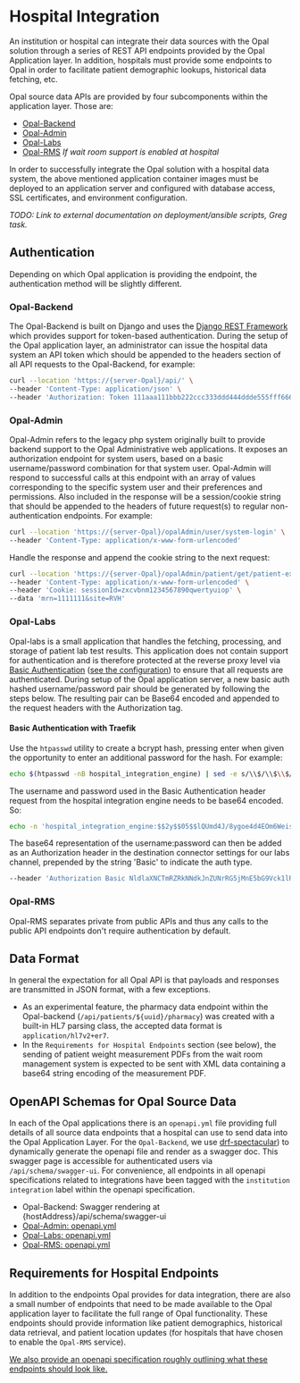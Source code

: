 # Hospital Integration

An institution or hospital can integrate their data sources with the Opal solution through a series of REST API endpoints provided by the Opal Application layer.
In addition, hospitals must provide some endpoints to Opal in order to facilitate patient demographic lookups, historical data fetching, etc.

Opal source data APIs are provided by four subcomponents within the application layer.
Those are:

* [Opal-Backend](https://gitlab.com/opalmedapps/backend)
* [Opal-Admin](https://gitlab.com/opalmedapps/opalAdmin)
* [Opal-Labs](https://gitlab.com/opalmedapps/opal-labs)
* [Opal-RMS](https://gitlab.com/opalmedapps/ORMS)  *If wait room support is enabled at hospital*

In order to successfully integrate the Opal solution with a hospital data system, the above mentioned application container images must be deployed to an application server and configured with database access, SSL certificates, and environment configuration.

*TODO: Link to external documentation on deployment/ansible scripts, Greg task.*

## Authentication

Depending on which Opal application is providing the endpoint, the authentication method will be slightly different.

### Opal-Backend

The Opal-Backend is built on Django and uses the [Django REST Framework](https://www.django-rest-framework.org/) which provides support for token-based authentication.
During the setup of the Opal application layer, an administrator can issue the hospital data system an API token which should be appended to the headers section of all API requests to the Opal-Backend, for example:

```bash
curl --location 'https://{server-Opal}/api/' \
--header 'Content-Type: application/json' \
--header 'Authorization: Token 111aaa111bbb222ccc333ddd444ddde555fff6666'
```

### Opal-Admin

Opal-Admin refers to the legacy php system originally built to provide backend support to the Opal Administrative web applications.
It exposes an authorization endpoint for system users, based on a basic username/password combination for that system user.
Opal-Admin will respond to successful calls at this endpoint with an array of values corresponding to the specific system user and their preferences and permissions.
Also included in the response will be a session/cookie string that should be appended to the headers of future request(s) to regular non-authentication endpoints.
For example:

```bash
curl --location 'https://{server-Opal}/opalAdmin/user/system-login' \
--header 'Content-Type: application/x-www-form-urlencoded'
```

Handle the response and append the cookie string to the next request:

```bash
curl --location 'https://{server-Opal}/opalAdmin/patient/get/patient-exist' \
--header 'Content-Type: application/x-www-form-urlencoded' \
--header 'Cookie: sessionId=zxcvbnm1234567890qwertyuiop' \
--data 'mrn=1111111&site=RVH'
```

### Opal-Labs

Opal-labs is a small application that handles the fetching, processing, and storage of patient lab test results.
This application does not contain support for authentication and is therefore protected at the reverse proxy level via [Basic Authentication](https://doc.traefik.io/traefik/middlewares/http/basicauth/) ([see the configuration](https://gitlab.com/opalmedapps/infrastructure/deploy-app/-/blob/main/config/traefik/services.yaml?ref_type=heads#L65-69)) to ensure that all requests are authenticated.
During setup of the Opal application server, a new basic auth hashed username/password pair should be generated by following the steps below.
The resulting pair can be Base64 encoded and appended to the request headers with the Authorization tag.

#### Basic Authentication with Traefik

Use the `htpasswd` utility to create a bcrypt hash, pressing enter when given the opportunity to enter an additional password for the hash.
For example:

```bash
echo $(htpasswd -nB hospital_integration_engine) | sed -e s/\\$/\\$\\$/g
```

The username and password used in the Basic Authentication header request from the hospital integration engine needs to be base64 encoded.
So:

```bash
echo -n 'hospital_integration_engine:$$2y$$05$$lQUmd4J/8ygoe4d4EOm6WeisBNdYFCMvBgeCkDnc2q9loUrMeEkQ.' | base64
```

The base64 representation of the username:password can then be added as an Authorization header in the destination connector settings for our labs channel, prepended by the string 'Basic' to indicate the auth type.

```bash
--header 'Authorization Basic NldlaXNCTmRZRkNNdkJnZUNrRG5jMnE5bG9Vck1lRWtRLg=='
```

### Opal-RMS

Opal-RMS separates private from public APIs and thus any calls to the public API endpoints don't require authentication by default.

## Data Format

In general the expectation for all Opal API is that payloads and responses are transmitted in JSON format, with a few exceptions.

* As an experimental feature, the pharmacy data endpoint within the Opal-backend (`/api/patients/${uuid}/pharmacy`) was created with a built-in HL7 parsing class, the accepted data format is `application/hl7v2+er7`.
* In the `Requirements for Hospital Endpoints` section (see below), the sending of patient weight measurement PDFs from the wait room management system is expected to be sent with XML data containing a base64 string encoding of the measurement PDF.

## OpenAPI Schemas for Opal Source Data

In each of the Opal applications there is an `openapi.yml` file providing full details of all source data endpoints that a hospital can use to send data into the Opal Application Layer.
For the `Opal-Backend`, we use [drf-spectacular](https://pypi.org/project/drf-spectacular/)) to dynamically generate the openapi file and render as a swagger doc.
This swagger page is accessible for authenticated users via `/api/schema/swagger-ui`.
For convenience, all endpoints in all openapi specifications related to integrations have been tagged with the `institution integration` label within the openapi specification.

* Opal-Backend: Swagger rendering at {hostAddress}/api/schema/swagger-ui
* [Opal-Admin: openapi.yml](https://gitlab.com/opalmedapps/opalAdmin/-/blob/develop/php/openapi.yml?ref_type=heads)
* [Opal-Labs: openapi.yml](https://gitlab.com/opalmedapps/opal-labs/-/blob/main/openapi.yml?ref_type=heads)
* [Opal-RMS: openapi.yml](https://gitlab.com/opalmedapps/ORMS/-/blob/dev/php/api/public/v1/openapi.yml?ref_type=heads)

## Requirements for Hospital Endpoints

In addition to the endpoints Opal provides for data integration, there are also a small number of endpoints that need to be made available to the Opal application layer to facilitate the full range of Opal functionality.
These endpoints should provide information like patient demographics, historical data retrieval, and patient location updates (for hospitals that have chosen to enable the `Opal-RMS` service).

[We also provide an openapi specification roughly outlining what these endpoints should look like.](diagrams/openapi_hospital.yml)
